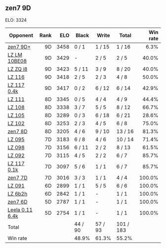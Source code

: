 ## zen7 9D ##

ELO: 3324

Opponent | Rank | ELO | Black | Write | Total | Win rate
---------|-----:|----:|-------|-------|-------|-------:
[zen7 9D+](zen7%209D+.md) | 9D | 3458 | 0 / 1 | 1 / 15 | 1 / 16 | 6.3%
[LZ LM 10BE08](LZ%20LM%2010BE08.md) | 9D | 3429 | - | 2 / 5 | 2 / 5 | 40.0%
[LZ ZQ i8](LZ%20ZQ%20i8.md) | 9D | 3423 | 5 / 11 | 3 / 9 | 8 / 20 | 40.0%
[LZ 116](LZ%20116.md) | 9D | 3418 | 2 / 5 | 2 / 3 | 4 / 8 | 50.0%
[LZ 117 0.4k](LZ%20117%200.4k.md) | 9D | 3417 | 0 / 2 | 6 / 12 | 6 / 14 | 42.9%
[LZ 111](LZ%20111.md) | 8D | 3345 | 0 / 5 | 4 / 4 | 4 / 9 | 44.4%
[LZ 108](LZ%20108.md) | 8D | 3338 | 3 / 7 | 5 / 5 | 8 / 12 | 66.7%
[LZ 105](LZ%20105.md) | 8D | 3289 | 0 / 3 | 6 / 18 | 6 / 21 | 28.6%
[LZ 102](LZ%20102.md) | 8D | 3253 | 2 / 3 | 4 / 5 | 6 / 8 | 75.0%
[zen7 8D](zen7%208D.md) | 8D | 3205 | 4 / 6 | 9 / 10 | 13 / 16 | 81.3%
[LZ 095](LZ%20095.md) | 7D | 3183 | 6 / 8 | 4 / 6 | 10 / 14 | 71.4%
[LZ 098](LZ%20098.md) | 7D | 3156 | 6 / 11 | 2 / 2 | 8 / 13 | 61.5%
[LZ 092](LZ%20092.md) | 7D | 3115 | 4 / 5 | 2 / 2 | 6 / 7 | 85.7%
[LZ 117 0.1k](LZ%20117%200.1k.md) | 7D | 3097 | 5 / 6 | 1 / 1 | 6 / 7 | 85.7%
[zen7 7D](zen7%207D.md) | 7D | 3016 | 3 / 3 | 1 / 1 | 4 / 4 | 100.0%
[LZ 091](LZ%20091.md) | 6D | 2899 | 1 / 1 | 5 / 5 | 6 / 6 | 100.0%
[LZ 6b2h](LZ%206b2h.md) | 6D | 2842 | 1 / 1 | - | 1 / 1 | 100.0%
[zen7 6D](zen7%206D.md) | 5D | 2787 | 1 / 1 | - | 1 / 1 | 100.0%
[Leela 0.11 6.4k](Leela%200.11%206.4k.md) | 5D | 2754 | 1 / 1 | - | 1 / 1 | 100.0%
Total | | | 44 / 90 | 57 / 93 | 101 / 183 | 
Win rate| | | 48.9% | 61.3% | 55.2% | 
